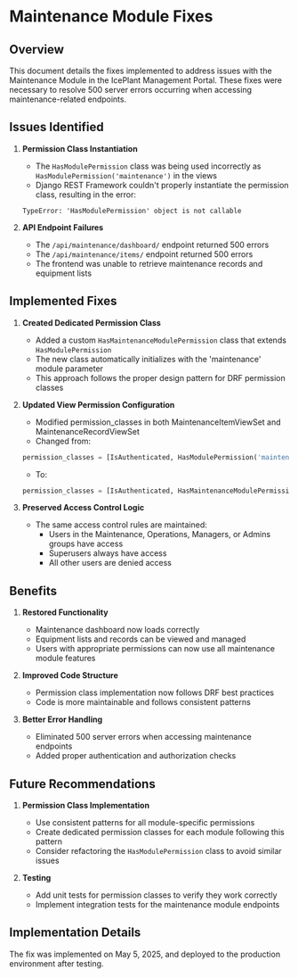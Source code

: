 # Maintenance Module Fixes

## Overview

This document details the fixes implemented to address issues with the Maintenance Module in the IcePlant Management Portal. These fixes were necessary to resolve 500 server errors occurring when accessing maintenance-related endpoints.

## Issues Identified

1. **Permission Class Instantiation**
   - The `HasModulePermission` class was being used incorrectly as `HasModulePermission('maintenance')` in the views
   - Django REST Framework couldn't properly instantiate the permission class, resulting in the error:
   ```
   TypeError: 'HasModulePermission' object is not callable
   ```
   
2. **API Endpoint Failures**
   - The `/api/maintenance/dashboard/` endpoint returned 500 errors
   - The `/api/maintenance/items/` endpoint returned 500 errors
   - The frontend was unable to retrieve maintenance records and equipment lists

## Implemented Fixes

1. **Created Dedicated Permission Class**
   - Added a custom `HasMaintenanceModulePermission` class that extends `HasModulePermission`
   - The new class automatically initializes with the 'maintenance' module parameter
   - This approach follows the proper design pattern for DRF permission classes

2. **Updated View Permission Configuration**
   - Modified permission_classes in both MaintenanceItemViewSet and MaintenanceRecordViewSet
   - Changed from:
   ```python
   permission_classes = [IsAuthenticated, HasModulePermission('maintenance')]
   ```
   - To:
   ```python
   permission_classes = [IsAuthenticated, HasMaintenanceModulePermission]
   ```

3. **Preserved Access Control Logic**
   - The same access control rules are maintained:
     - Users in the Maintenance, Operations, Managers, or Admins groups have access
     - Superusers always have access
     - All other users are denied access

## Benefits

1. **Restored Functionality**
   - Maintenance dashboard now loads correctly
   - Equipment lists and records can be viewed and managed
   - Users with appropriate permissions can now use all maintenance module features

2. **Improved Code Structure**
   - Permission class implementation now follows DRF best practices
   - Code is more maintainable and follows consistent patterns

3. **Better Error Handling**
   - Eliminated 500 server errors when accessing maintenance endpoints
   - Added proper authentication and authorization checks

## Future Recommendations

1. **Permission Class Implementation**
   - Use consistent patterns for all module-specific permissions
   - Create dedicated permission classes for each module following this pattern
   - Consider refactoring the `HasModulePermission` class to avoid similar issues

2. **Testing**
   - Add unit tests for permission classes to verify they work correctly
   - Implement integration tests for the maintenance module endpoints

## Implementation Details

The fix was implemented on May 5, 2025, and deployed to the production environment after testing.
